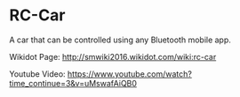 # RC-Car
A car that can be controlled using any Bluetooth mobile app.

Wikidot Page: http://smwiki2016.wikidot.com/wiki:rc-car

Youtube Video: https://www.youtube.com/watch?time_continue=3&v=uMswafAiQB0
